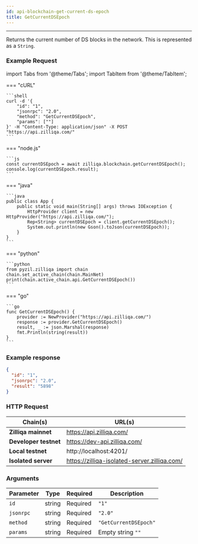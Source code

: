 ```yaml
---
id: api-blockchain-get-current-ds-epoch
title: GetCurrentDSEpoch
---
```


---

Returns the current number of DS blocks in the network. This is represented as a
`String`.

### Example Request

import Tabs from '@theme/Tabs'; import TabItem from '@theme/TabItem';

=== "cURL"

    ```shell
    curl -d '{
        "id": "1",
        "jsonrpc": "2.0",
        "method": "GetCurrentDSEpoch",
        "params": [""]
    }' -H "Content-Type: application/json" -X POST "https://api.zilliqa.com/"
    ```

=== "node.js"

    ```js
    const currentDSEpoch = await zilliqa.blockchain.getCurrentDSEpoch();
    console.log(currentDSEpoch.result);
    ```

=== "java"

    ```java
    public class App {
        public static void main(String[] args) throws IOException {
            HttpProvider client = new HttpProvider("https://api.zilliqa.com/");
            Rep<String> currentDSEpoch = client.getCurrentDSEpoch();
            System.out.println(new Gson().toJson(currentDSEpoch));
        }
    }
    ```

=== "python"

    ```python
    from pyzil.zilliqa import chain
    chain.set_active_chain(chain.MainNet)
    print(chain.active_chain.api.GetCurrentDSEpoch())
    ```

=== "go"

    ```go
    func GetCurrentDSEpoch() {
        provider := NewProvider("https://api.zilliqa.com/")
        response := provider.GetCurrentDSEpoch()
        result, _ := json.Marshal(response)
        fmt.Println(string(result))
    }
    ```

### Example response

```json
{
  "id": "1",
  "jsonrpc": "2.0",
  "result": "5898"
}
```

### HTTP Request

| Chain(s)              | URL(s)                                       |
| --------------------- | -------------------------------------------- |
| **Zilliqa mainnet**   | https://api.zilliqa.com/                     |
| **Developer testnet** | https://dev-api.zilliqa.com/                 |
| **Local testnet**     | http://localhost:4201/                       |
| **Isolated server**   | https://zilliqa-isolated-server.zilliqa.com/ |

### Arguments

| Parameter | Type   | Required | Description           |
| --------- | ------ | -------- | --------------------- |
| `id`      | string | Required | `"1"`                 |
| `jsonrpc` | string | Required | `"2.0"`               |
| `method`  | string | Required | `"GetCurrentDSEpoch"` |
| `params`  | string | Required | Empty string `""`     |

